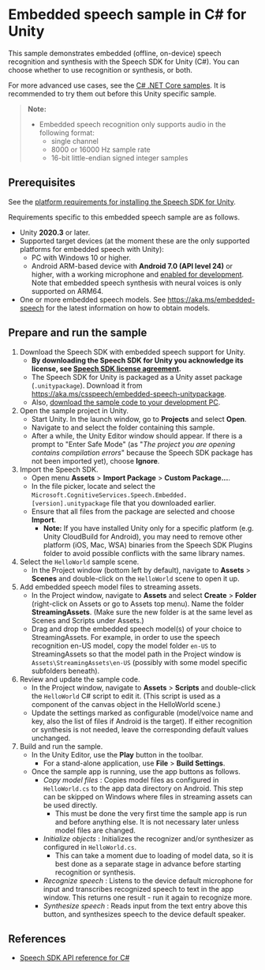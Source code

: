 # Embedded speech sample in C# for Unity

This sample demonstrates embedded (offline, on-device) speech recognition and synthesis with the Speech SDK for Unity (C#).
You can choose whether to use recognition or synthesis, or both.

For more advanced use cases, see the [C# .NET Core samples](../../dotnetcore/embedded-speech).
It is recommended to try them out before this Unity specific sample.

> **Note:**
> * Embedded speech recognition only supports audio in the following format:
>   * single channel
>   * 8000 or 16000 Hz sample rate
>   * 16-bit little-endian signed integer samples

## Prerequisites

See the [platform requirements for installing the Speech SDK for Unity](https://learn.microsoft.com/azure/cognitive-services/speech-service/quickstarts/setup-platform?pivots=programming-language-csharp&tabs=windows%2Cubuntu%2Cunity%2Cjre%2Cmaven%2Cnodejs%2Cmac%2Cpypi#tabpanel_1_unity).

Requirements specific to this embedded speech sample are as follows.
* Unity **2020.3** or later.
* Supported target devices (at the moment these are the only supported platforms for embedded speech with Unity):
  * PC with Windows 10 or higher.
  * Android ARM-based device with **Android 7.0 (API level 24)** or higher, with a working microphone
    and [enabled for development](https://developer.android.com/studio/debug/dev-options).
    Note that embedded speech synthesis with neural voices is only supported on ARM64.
* One or more embedded speech models. See https://aka.ms/embedded-speech for the latest information on how to obtain models.

## Prepare and run the sample

1. Download the Speech SDK with embedded speech support for Unity.
   * **By downloading the Speech SDK for Unity you acknowledge its license,
     see [Speech SDK license agreement](https://aka.ms/csspeech/license).**
   * The Speech SDK for Unity is packaged as a Unity asset package (`.unitypackage`).
     Download it from https://aka.ms/csspeech/embedded-speech-unitypackage.
   * Also, [download the sample code to your development PC](/README.md#get-the-samples).
1. Open the sample project in Unity.
   * Start Unity. In the launch window, go to **Projects** and select **Open**.
   * Navigate to and select the folder containing this sample.
   * After a while, the Unity Editor window should appear.
     If there is a prompt to "Enter Safe Mode" (as "*The project you are opening contains compilation errors*"
     because the Speech SDK package has not been imported yet), choose **Ignore**.
1. Import the Speech SDK.
   * Open menu **Assets** > **Import Package** > **Custom Package...**.
   * In the file picker, locate and select the `Microsoft.CognitiveServices.Speech.Embedded.[version].unitypackage` file that you downloaded earlier.
   * Ensure that all files from the package are selected and choose **Import**.
     * **Note:** If you have installed Unity only for a specific platform (e.g. Unity CloudBuild for Android),
       you may need to remove other platform (iOS, Mac, WSA) binaries from the Speech SDK Plugins folder
       to avoid possible conflicts with the same library names.
1. Select the `HelloWorld` sample scene.
   * In the Project window (bottom left by default), navigate to **Assets** > **Scenes** and double-click on the `HelloWorld` scene to open it up.
1. Add embedded speech model files to streaming assets.
   * In the Project window, navigate to **Assets** and select **Create** > **Folder** (right-click on Assets or go to Assets top menu).
     Name the folder **StreamingAssets**. (Make sure the new folder is at the same level as Scenes and Scripts under Assets.)
   * Drag and drop the embedded speech model(s) of your choice to StreamingAssets.
     For example, in order to use the speech recognition en-US model, copy the model folder `en-US` to StreamingAssets so that the model path in the Project window is
     `Assets\StreamingAssets\en-US` (possibly with some model specific subfolders beneath).
1. Review and update the sample code.
   * In the Project window, navigate to **Assets** > **Scripts** and double-click the `HelloWorld` C# script to edit it.
     (This script is used as a component of the canvas object in the HelloWorld scene.)
   * Update the settings marked as configurable (model/voice name and key, also the list of files if Android is the target).
     If either recognition or synthesis is not needed, leave the corresponding default values unchanged.
1. Build and run the sample.
   * In the Unity Editor, use the **Play** button in the toolbar.
     * For a stand-alone application, use **File** > **Build Settings**.
   * Once the sample app is running, use the app buttons as follows.
     * *Copy model files* : Copies model files as configured in `HelloWorld.cs` to the app data directory on Android.
       This step can be skipped on Windows where files in streaming assets can be used directly.
       * This must be done the very first time the sample app is run and before anything else.
         It is not necessary later unless model files are changed.
     * *Initialize objects* : Initializes the recognizer and/or synthesizer as configured in `HelloWorld.cs`.
       * This can take a moment due to loading of model data, so it is best done as a separate stage in advance before starting recognition or synthesis.
     * *Recognize speech* : Listens to the device default microphone for input and transcribes recognized speech to text in the app window.
       This returns one result - run it again to recognize more.
     * *Synthesize speech* : Reads input from the text entry above this button, and synthesizes speech to the device default speaker.

## References

* [Speech SDK API reference for C#](https://aka.ms/csspeech/csharpref)
